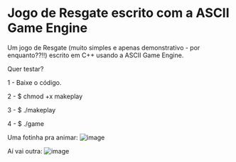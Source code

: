 # Jogo de Resgate escrito com a ASCII Game Engine

Um jogo de Resgate (muito simples e apenas demonstrativo - por enquanto??!!) escrito em C++ usando a ASCII Game Engine.

Quer testar?

  1 - Baixe o código.

  2 - $ chmod +x makeplay

  3 - $ ./makeplay

  4 - $ ./game
  
Uma fotinha pra animar:
![image](https://user-images.githubusercontent.com/25358179/233437912-96feeff2-2045-4130-a84b-327a49175707.png)

Aí vai outra:
![image](https://user-images.githubusercontent.com/25358179/233438055-31efd537-cd03-4850-9d40-82d79ede6761.png)

